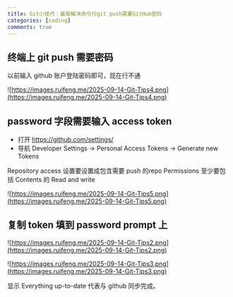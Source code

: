 ```yaml
---
title: Git小技巧：最简解决命令行git push需要GitHub密码
categories: [coding]
comments: true
---
```


## 终端上 git push 需要密码

以前输入 github 账户登陆密码即可，现在行不通

![https://images.ruifeng.me/2025-09-14-Git-Tips4.png](https://images.ruifeng.me/2025-09-14-Git-Tips4.png)


## password 字段需要输入 access token

* 打开 https://github.com/settings/
* 导航 Developer Settings -> Personal Access Tokens -> Generate new Tokens

Repository access 设置要设置成包含需要 push 的repo
Permissions 至少要包括 Contents 的 Read and write

![https://images.ruifeng.me/2025-09-14-Git-Tips5.png](https://images.ruifeng.me/2025-09-14-Git-Tips5.png)

## 复制 token 填到 password prompt 上

![https://images.ruifeng.me/2025-09-14-Git-Tips2.png](https://images.ruifeng.me/2025-09-14-Git-Tips2.png)

![https://images.ruifeng.me/2025-09-14-Git-Tips3.png](https://images.ruifeng.me/2025-09-14-Git-Tips3.png)

显示 Everything up-to-date 代表与 github 同步完成。